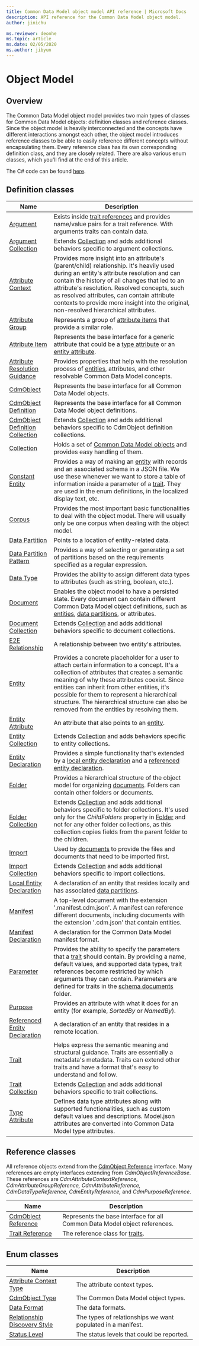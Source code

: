 ```yaml
---
title: Common Data Model object model API reference | Microsoft Docs
description: API reference for the Common Data Model object model.
author: jinichu

ms.reviewer: deonhe 
ms.topic: article
ms.date: 02/05/2020
ms.author: jibyun
---
```


# Object Model

## Overview

The Common Data Model object model provides two main types of classes for Common Data Model objects: definition classes and reference classes. Since the object model is heavily interconnected and the concepts have different interactions amongst each other, the object model introduces reference classes to be able to easily reference different concepts without encapsulating them. Every reference class has its own corresponding definition class, and they are closely related. There are also various enum classes, which you'll find at the end of this article.

The C# code can be found [here](https://github.com/microsoft/CDM/tree/master/objectModel/CSharp/Microsoft.CommonDataModel.ObjectModel/Cdm).

## Definition classes

|Name|Description|
|---|---|
|[Argument](argument.md)|Exists inside [trait references](traitreference.md) and provides name/value pairs for a trait reference. With arguments traits can contain data.|
|[Argument Collection](argumentcollection.md)|Extends [Collection](collection.md) and adds additional behaviors specific to argument collections.|
|[Attribute Context](attributecontext.md)|Provides more insight into an attribute's (parent/child) relationship. It's heavily used during an entity's attribute resolution and can contain the history of all changes that led to an attribute's resolution. Resolved concepts, such as resolved attributes, can contain attribute contexts to provide more insight into the original, non-resolved hierarchical attributes.|
|[Attribute Group](attributegroup.md)|Represents a group of [attribute items](attributeitem.md) that provide a similar role.|
|[Attribute Item](attributeitem.md)|Represents the base interface for a generic attribute that could be a [type attribute](typeattribute.md) or an [entity attribute](entityattribute.md).|
|[Attribute Resolution Guidance](attributeresolutionguidance.md)|Provides properties that help with the resolution process of [entities](entity.md), attributes, and other resolvable Common Data Model concepts.|
|[CdmObject](cdmobject.md)|Represents the base interface for all Common Data Model objects.|
|[CdmObject Definition](cdmobjectdefinition.md)|Represents the base interface for all Common Data Model object definitions.|
|[CdmObject Definition Collection](definitioncollection.md)|Extends [Collection](collection.md) and adds additional behaviors specific to CdmObject definition collections.|
|[Collection](collection.md)|Holds a set of [Common Data Model objects](cdmobject.md) and provides easy handling of them.|
|[Constant Entity](constantentity.md)|Provides a way of making an [entity](entity.md) with records and an associated schema in a JSON file. We use these whenever we want to store a table of information inside a parameter of a [trait](trait.md). They are used in the enum definitions, in the localized display text, etc.|
|[Corpus](corpus.md)|Provides the most important basic functionalities to deal with the object model. There will usually only be one corpus when dealing with the object model.|
|[Data Partition](datapartition.md)|Points to a location of entity-related data.|
|[Data Partition Pattern](datapartitionpattern.md)|Provides a way of selecting or generating a set of partitions based on the requirements specified as a regular expression.|
|[Data Type](datatype.md)|Provides the ability to assign different data types to attributes (such as string, boolean, etc.).|
|[Document](document.md)|Enables the object model to have a persisted state. Every document can contain different Common Data Model object definitions, such as [entities](entity.md), [data partitions](datapartition.md), or attributes.|
|[Document Collection](documentcollection.md)|Extends [Collection](collection.md) and adds additional behaviors specific to document collections.|
|[E2E Relationship](e2erelationship.md)|A relationship between two entity's attributes.|
|[Entity](entity.md)|Provides a concrete placeholder for a user to attach certain information to a concept. It's a collection of attributes that creates a semantic meaning of why these attributes coexist. Since entities can inherit from other entities, it's possible for them to represent a hierarchical structure. The hierarchical structure can also be removed from the entities by resolving them.|
|[Entity Attribute](entityattribute.md)|An attribute that also points to an [entity](entity.md).|
|[Entity Collection](entitycollection.md)|Extends [Collection](collection.md) and adds behaviors specific to entity collections.|
|[Entity Declaration](entitydeclaration.md)|Provides a simple functionality that's extended by a [local entity declaration](localentitydeclaration.md) and a [referenced entity declaration](referencedentitydeclaration.md).|
|[Folder](folder.md)|Provides a hierarchical structure of the object model for organizing [documents](document.md). Folders can contain other folders or documents.|
|[Folder Collection](foldercollection.md)|Extends [Collection](collection.md) and adds additional behaviors specific to folder collections. It's used only for the *ChildFolders* property in [Folder](folder.md) and not for any other folder collections, as this collection copies fields from the parent folder to the children.|
|[Import](import.md)|Used by [documents](document.md) to provide the files and documents that need to be imported first.|
|[Import Collection](importcollection.md)|Extends [Collection](collection.md) and adds additional behaviors specific to import collections.|
|[Local Entity Declaration](localentitydeclaration.md)|A declaration of an entity that resides locally and has associated [data partitions](datapartition.md).|
|[Manifest](manifest.md)|A top-level document with the extension '.manifest.cdm.json'. A manifest can reference different documents, including documents with the extension '.cdm.json' that contain entities.|
|[Manifest Declaration](manifestdeclaration.md)|A declaration for the Common Data Model manifest format.|
|[Parameter](parameter.md)|Provides the ability to specify the parameters that a [trait](trait.md) should contain. By providing a name, default values, and supported data types, trait references become restricted by which arguments they can contain. Parameters are defined for traits in the [schema documents](https://github.com/microsoft/CDM/tree/master/schemaDocuments) folder.|
|[Purpose](purpose.md)|Provides an attribute with what it does for an entity (for example, *SortedBy* or *NamedBy*).|
|[Referenced Entity Declaration](referencedentitydeclaration.md)|A declaration of an entity that resides in a remote location.|
|[Trait](trait.md)|Helps express the semantic meaning and structural guidance. Traits are essentially a metadata's metadata. Traits can extend other traits and have a format that's easy to understand and follow.|
|[Trait Collection](traitcollection.md)|Extends [Collection](collection.md) and adds additional behaviors specific to trait collections.|
|[Type Attribute](typeattribute.md)|Defines data type attributes along with supported functionalities, such as custom default values and descriptions. Model.json attributes are converted into Common Data Model type attributes.|
 

## Reference classes

All reference objects extend from the [CdmObject Reference](cdmobjectreference.md) interface. Many references are empty interfaces extending from *CdmObjectReferenceBase*. These references are *CdmAttributeContextReference, CdmAttributeGroupReference, CdmAttributeReference, CdmDataTypeReference, CdmEntityReference,* and *CdmPurposeReference*.

|Name|Description|
|---|---|
|[CdmObject Reference](cdmobjectreference.md)|Represents the base interface for all Common Data Model object references.|
|[Trait Reference](traitreference.md)|The reference class for [traits](trait.md).|


## Enum classes
|Name|Description|
|---|---|
|[Attribute Context Type](attributecontexttype.md)|The attribute context types.| 
|[CdmObject Type](objecttype.md)|The Common Data Model object types.|
|[Data Format](dataformat.md)|The data formats.|
|[Relationship Discovery Style](relationshipdiscoverystyle.md)|The types of relationships we want populated in a manifest.|
|[Status Level](statuslevel.md)|The status levels that could be reported.|



